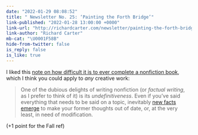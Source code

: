 ```yaml
---
date: "2022-01-29 08:08:52"
title: " Newsletter No. 25: ‘Painting the Forth Bridge’"
link-published: "2022-01-28 13:00:00 +0000"
link-url: "http://richardcarter.com/newsletter/painting-the-forth-bridge/"
link-author: "Richard Carter"
mb-cat: "\U0001F58B"
hide-from-twitter: false
is_reply: false
is_like: true
---
```


I liked this [note on how difficult it is to ever complete a nonfiction book](http://richardcarter.com/newsletter/painting-the-forth-bridge/), which I think you could apply to _any_ creative work:

> One of the dubious delights of writing nonfiction (or _factual writing_, as I prefer to think of it) is its _undefinitiveness_. Even if you’ve said everything that needs to be said on a topic, inevitably [new facts emerge](http://richardcarter.com/sidelines/new-facts-emerge/) to make your former thoughts out of date, or, at the very least, in need of modification.

(+1 point for the Fall ref)
